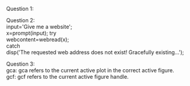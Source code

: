 Question 1:  

Question 2:    
input='Give me a website';  
x=prompt(input); 
try  
    webcontent=webread(x);  
catch  
    disp('The requested web address does not exist! Gracefully existing...');  

Question 3:  
gca:  gca refers to the current active plot in the correct active figure.    
gcf: gcf refers to the current active figure handle.  


